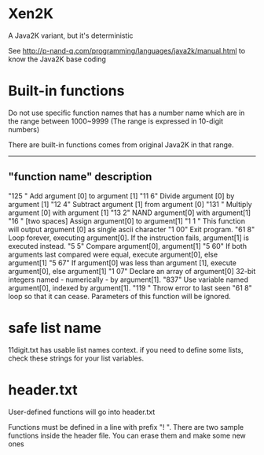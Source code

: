 # Xen2K
A Java2K variant, but it's deterministic

See http://p-nand-q.com/programming/languages/java2k/manual.html to know the Java2K base coding

# Built-in functions

Do not use specific function names that has a number name which are in the range between 1000~9999 (The range is expressed in 10-digit numbers)

There are built-in functions comes from original Java2K in that range.

----
"function name"
description
----

"125 "
Add argument [0] to argument [1]
"11 6"
Divide argument [0] by argument [1]
"12 4"
Subtract argument [1] from argument [0]
"131 "
Multiply argument [0] with argument [1]
"13 2"
NAND argument[0] with argument[1]
"16  "
[two spaces] Assign argument[0] to argument[1]
"1 1 "
This function will output argument [0] as single ascii character
"1 00"
Exit program.
"61 8"
Loop forever, executing argument[0]. If the instruction fails, argument[1] is executed instead.
"5  5"
Compare argument[0], argument[1]
"5 60"
If both arguments last compared were equal, execute argument[0], else argument[1]
"5 67"
If argument[0] was less than argument [1], execute argument[0], else argument[1]
"1 07"
Declare an array of argument[0] 32-bit integers named - numerically - by argument[1].
"837"
Use variable named argument[0], indexed by argument[1].
"119 "
Throw error to last seen "61 8" loop so that it can cease. Parameters of this function will be ignored.

# safe list name

11digit.txt has usable list names context. if you need to define some lists, check these strings for your list variables.

# header.txt

User-defined functions will go into header.txt

Functions must be defined in a line with prefix "! ". There are two sample functions inside the header file. You can erase them and make some new ones